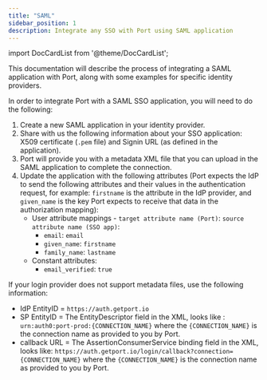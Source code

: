```yaml
---
title: "SAML"
sidebar_position: 1
description: Integrate any SSO with Port using SAML application
---
```




import DocCardList from '@theme/DocCardList';

This documentation will describe the process of integrating a SAML application with Port, along with some examples for specific identity providers.

In order to integrate Port with a SAML SSO application, you will need to do the following:

1. Create a new SAML application in your identity provider.
2. Share with us the following information about your SSO application: X509 certificate (`.pem` file) and Signin URL (as defined in the application).
3. Port will provide you with a metadata XML file that you can upload in the SAML application to complete the connection.
4. Update the application with the following attributes (Port expects the IdP to send the following attributes and their values in the authentication request, for example: `firstname` is the attribute in the IdP provider, and `given_name` is the key Port expects to receive that data in the authorization mapping):
    - User attribute mappings - `target attribute name (Port)`: `source attribute name (SSO app)`:
        - `email`: `email`
        - `given_name`: `firstname`
        - `family_name`: `lastname`
    - Constant attributes:
        - `email_verified`: `true`

If your login provider does not support metadata files, use the following information:

* IdP EntityID = `https://auth.getport.io`
* SP EntityID = The EntityDescriptor field in the XML, looks like : `urn:auth0:port-prod:{CONNECTION_NAME}` where the `{CONNECTION_NAME}` is the connection name as provided to you by Port.
* callback URL = The AssertionConsumerService binding field in the XML, looks like: `https://auth.getport.io/login/callback?connection={CONNECTION_NAME}` where the `{CONNECTION_NAME}` is the connection name as provided to you by Port.

<DocCardList/>
